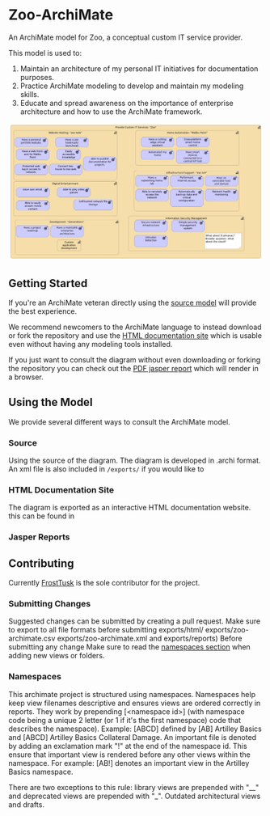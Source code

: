 # Zoo-ArchiMate
An ArchiMate model for Zoo, a conceptual custom IT service provider.

This model is used to:
1) Maintain an architecture of my personal IT initiatives for documentation purposes.
2) Practice ArchiMate modeling to develop and maintain my modeling skills.
3) Educate and spread awareness on the importance of enterprise architecture and how to use the ArchiMate framework.

![](capability-map-cover.jpg)


## Getting Started
If you're an ArchiMate veteran directly using the [source model](#source) will provide the best experience.

We recommend newcomers to the ArchiMate language to instead download or fork the repository and use the [HTML documentation site](#html-documentation-site) which is usable even without having any modeling tools installed.

If you just want to consult the diagram without even downloading or forking the repository you can check out the [PDF jasper report](#jasper-reports) which will render in a browser.


## Using the Model
We provide several different ways to consult the ArchiMate model.

### Source
Using the source of the diagram.
The diagram is developed in .archi format.
An xml file is also included in ```/exports/``` if you would like to 

### HTML Documentation Site
The diagram is exported as an interactive HTML documentation website.
this can be found in

### Jasper Reports

## Contributing
Currently [FrostTusk](https://github.com/FrostTusk) is the sole contributor for the project.

### Submitting Changes
Suggested changes can be submitted by creating a pull request.
Make sure to export to all file formats before submitting exports/html/ exports/zoo-archimate.csv exports/zoo-archimate.xml and exports/reports)
Before submitting any change
Make sure to read the [namespaces section](#Namespaces) when adding new views or folders.

### Namespaces
This archimate project is structured using namespaces.
Namespaces help keep view filenames descriptive and ensures views are ordered correctly in reports.
They work by prepending [\<namespace id\>] (with namespace code being a unique 2 letter (or 1 if it's the first namespace) code that describes the namespace).
Example: [ABCD] defined by [AB] Artilley Basics and [ABCD] Artilley Basics Collateral Damage.
An important file is denoted by adding an exclamation mark "!" at the end of the namespace id.
This ensure that important view is rendered before any other views within the namespace.
For example: [AB!] denotes an important view in the Artilley Basics namespace.


There are two exceptions to this rule: library views are prepended with "__" and deprecated views are prepended with "_".
Outdated architectural views and drafts.
